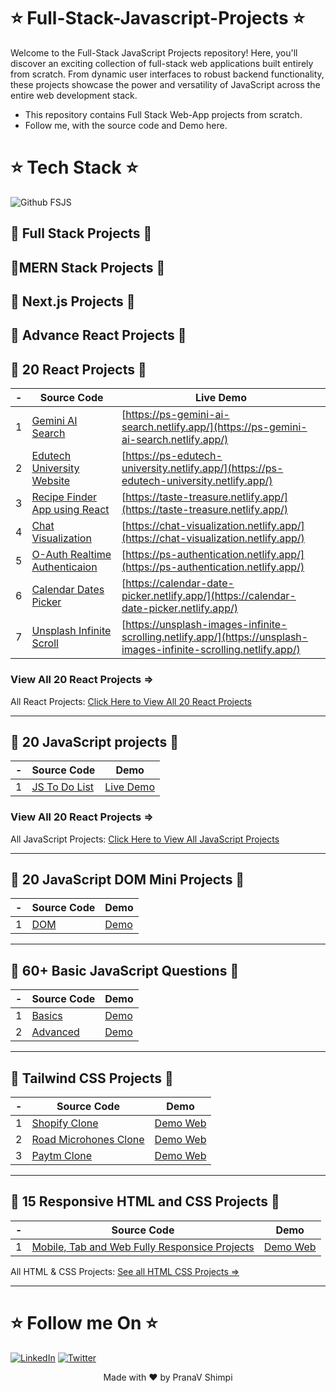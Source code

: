 # ⭐ Full-Stack-Javascript-Projects ⭐

Welcome to the Full-Stack JavaScript Projects repository! Here, you'll discover an exciting collection of full-stack web applications built entirely from scratch. From dynamic user interfaces to robust backend functionality, these projects showcase the power and versatility of JavaScript across the entire web development stack.
- This repository contains Full Stack Web-App projects from scratch. 
- Follow me, with the source code and Demo here.


# ⭐ Tech Stack ⭐

![Github FSJS](https://user-images.githubusercontent.com/40532644/191911146-8b00b0d7-d540-4aa4-92b4-1ce4f0d52ca0.png)



##  🛑 Full Stack Projects 🛑  

##  🛑MERN Stack Projects 🛑


## 🛑 Next.js Projects 🛑

 
## 🛑 Advance React Projects 🛑


## 🛑 20 React Projects 🛑

| - | Source Code | Live Demo |
|--|--|--|
| 1 | [Gemini AI Search](https://github.com/PranaV-Shimpi/20-React-apps/blob/main/17-gemini-clone/README.md)| [https://ps-gemini-ai-search.netlify.app/](https://ps-gemini-ai-search.netlify.app/) |
| 2 | [Edutech University Website](https://github.com/PranaV-Shimpi/20-React-apps/blob/main/16-edutech-univeristy-website/README.md) | [https://ps-edutech-university.netlify.app/](https://ps-edutech-university.netlify.app/) | 
| 3 | [Recipe Finder App using React](https://github.com/PranaV-Shimpi/20-React-apps/blob/main/13-food-recipe-search/README.md) | [https://taste-treasure.netlify.app/](https://taste-treasure.netlify.app/) |
| 4 | [Chat Visualization](https://github.com/PranaV-Shimpi/20-React-apps/blob/main/11-chat-visualization/README.md) | [https://chat-visualization.netlify.app/](https://chat-visualization.netlify.app/) |  
| 5 | [O-Auth Realtime Authenticaion](https://github.com/PranaV-Shimpi/20-React-apps/blob/main/08-auth-o-authentication/README.md) | [https://ps-authentication.netlify.app/](https://ps-authentication.netlify.app/) |  
| 6 | [Calendar Dates Picker](https://github.com/PranaV-Shimpi/20-React-apps/blob/main/10-calendar-dates-picker/README.md) | [https://calendar-date-picker.netlify.app/](https://calendar-date-picker.netlify.app/) |  
| 7 | [Unsplash Infinite Scroll](https://github.com/PranaV-Shimpi/20-React-apps/blob/main/06-unsplash-images-clone-infinite-scrolling/README.md) | [https://unsplash-images-infinite-scrolling.netlify.app/](https://unsplash-images-infinite-scrolling.netlify.app/) |  

### View All 20 React Projects =>
All React Projects: [Click Here to View All 20 React Projects](https://github.com/PranaV-Shimpi/20-React-apps/) 

---

## 🛑 20 JavaScript projects 🛑
| - | Source Code | Demo |
|--|--|--|
| 1 | [JS To Do List](https://github.com/PranaV-Shimpi/JavaScript-Projects/tree/main/Todo)| [Live Demo](https://landing-todo-list.netlify.app/) |

### View All 20 React Projects =>
All JavaScript Projects: [Click Here to View All JavaScript Projects](https://github.com/PranaV-Shimpi/JavaScript-Projects/blob/main/README.md) 


---

## 🛑 20 JavaScript DOM Mini Projects 🛑

| - | Source Code | Demo |
|--|--|--|
| 1 | [DOM ](https://github.com/PranaV-Shimpi/JavaScript-DOM/blob/main/JavaScript.md )| [Demo](https://github.com/PranaV-Shimpi/JavaScript-DOM) |

---

## 🛑 60+ Basic JavaScript Questions 🛑
| - | Source Code | Demo |
|--|--|--|
| 1 | [Basics ](https://github.com/PranaV-Shimpi/JavaScript-Basics )| [Demo](https://github.com/PranaV-Shimpi/JavaScript-Basics/blob/main/35%20JavaScript%20Questions.md) |
| 2 | [Advanced ](https://github.com/PranaV-Shimpi/JavaScript-Basics)| [Demo](https://github.com/PranaV-Shimpi/JavaScript-Basics/blob/main/Advance%20JavaScript%20Questions.md) |

---

## 🛑 Tailwind CSS Projects 🛑
| - | Source Code | Demo |
|--|--|--|
| 1 | [Shopify Clone](https://github.com/PranaV-Shimpi/HTML-CSS-and-Tailwind-Projects/tree/main/shopify%20Tailwind%20CSS%20clone  )| [Demo Web](https://ps-shopify-tailwind-clone.netlify.app/ ) |
| 2 | [Road Microhones Clone]( https://github.com/PranaV-Shimpi/HTML-CSS-and-Tailwind-Projects/tree/main/Rode%20Microphones%20Tailwind%20CSS%20Clone)| [Demo Web](https://ps-rode-tailwind-clone.netlify.app/ ) |
| 3 | [Paytm Clone](https://github.com/PranaV-Shimpi/HTML-CSS-and-Tailwind-Projects/tree/main/paytm%20Tailwind%20CSS%20clone) | [Demo Web](https://ps-paayytmm-clone.netlify.app/ )

---

## 🛑 15 Responsive HTML and CSS Projects 🛑
| - | Source Code | Demo |
|--|--|--|
| 1 | [Mobile, Tab and Web Fully Responsice Projects]( https://github.com/PranaV-Shimpi/HTML-CSS-and-Tailwind-Projects/tree/main/Responsive%20HTML%20%26%20CSS%20Projects%207-15 )| [Demo Web]( https://ps-css-project-11.netlify.app/) |

All HTML & CSS Projects: [See all HTML CSS Projects =>](https://github.com/PranaV-Shimpi/HTML-CSS-and-Tailwind-Projects)

---


# ⭐ Follow me On ⭐
[![LinkedIn](https://img.shields.io/static/v1.svg?label=connect&message=@PranaVShimpi&color=grey&logo=linkedin&style=flat&logoColor=white&colorA=blue)](https://www.linkedin.com/in/pranav-shimpi/) 
[![Twitter](https://img.shields.io/static/v1.svg?label=connect&message=@PranaVShimpi&color=grey&logo=twitter&style=flat&logoColor=white&colorA=blue)](https://twitter.com/pranaavshimpi)
 
   
<p align="center">
 Made with ❤️ by  PranaV Shimpi
</p>
